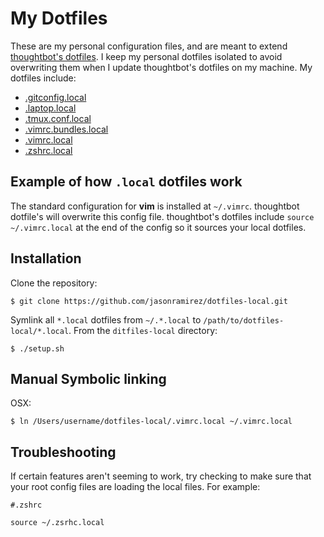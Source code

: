 # My Dotfiles

These are my personal configuration files, and are meant to extend [thoughtbot's
dotfiles][1].  I keep my personal dotfiles isolated to avoid overwriting them
when I update thoughtbot's dotfiles on my machine. My dotfiles include:

* [.gitconfig.local](https://github.com/jasonramirez/dotfiles-local/blob/master/.gitconfig.local)
* [.laptop.local](https://github.com/jasonramirez/dotfiles-local/blob/master/.laptop.local)
* [.tmux.conf.local](https://github.com/jasonramirez/dotfiles-local/blob/master/.tmux.conf.local)
* [.vimrc.bundles.local](https://github.com/jasonramirez/dotfiles-local/blob/master/.vimrc.bundles.local)
* [.vimrc.local](https://github.com/jasonramirez/dotfiles-local/blob/master/.vimrc.local)
* [.zshrc.local](https://github.com/jasonramirez/dotfiles-local/blob/master/.zshrc.local)

[1]: https://github.com/thoughtbot/dotfiles/

## Example of how `.local` dotfiles work

The standard configuration for **vim** is installed at
`~/.vimrc`. thoughtbot dotfile's will overwrite this config file.
thoughtbot's dotfiles include `source ~/.vimrc.local` at the end of
the config so it sources your local dotfiles.

## Installation

Clone the repository:

```
$ git clone https://github.com/jasonramirez/dotfiles-local.git
```

Symlink all `*.local` dotfiles from `~/.*.local` to
`/path/to/dotfiles-local/*.local`.
From the `ditfiles-local` directory:

```
$ ./setup.sh
```

## Manual Symbolic linking

OSX:

```
$ ln /Users/username/dotfiles-local/.vimrc.local ~/.vimrc.local
```

## Troubleshooting

If certain features aren't seeming to work, try checking to make sure that your
root config files are loading the local files. For example:

```
#.zshrc

source ~/.zsrhc.local
```

